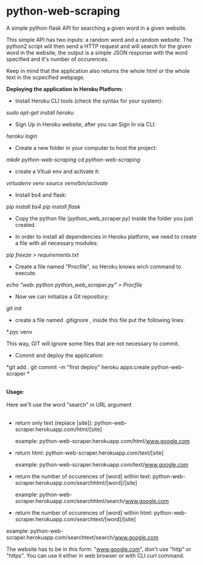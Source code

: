 # python-web-scraping
A simple python-flask API for searching a given word in a given website.

This simple API has two inputs: a random word and a random website.
The python2 script will then send a HTTP request and will search for the given word in the website, the output is a simple JSON response with the word specified and it's number of occurences.

Keep in mind that the application also returns the whole html or the whole text in the scpecified webpage.

<b>Deploying the application in Heroku Platform:</b>

- Install Heroku CLI tools (check the syntax for your system):

*sudo apt-get install heroku* 

- Sign Up in Heroku website, after you can Sign In via CLI:

*heroku login*

- Create a new folder in your computer to host the project:

*mkdir python-web-scraping*
*cd python-web-scraping*

- create a Vitual env and activate it:

*virtualenv venv*
*source venv/bin/activate*

- Install bs4 and flask:

*pip install bs4*
*pip install flask*

- Copy the python file (python_web_scraper.py) inside the folder you just created.

- In order to install all dependencies in Heroku platform, we need to create a file with all necessary modules:

*pip freeze > requirements.txt*

- Create a file named "Procfile", so Heroku knows wich command to execute. 

*echo "web: python python_web_scraper.py" > Procfile*

- Now we can initialize a Git repository:

*git init*

- create a file named .gitignore , inside this file put the following lines:

*.pyc 
venv 

This way, GIT will ignore some files that are not necessary to commit.

- Commit and deploy the application:

*git add .
git commit -m "first deploy"
heroku apps:create python-web-scraper
*
<br></br>

<b>Usage</b>:
<br></br>
Here we'll use the word "search" in URL argument
<br></br>

- return only text (replace [site]):
  python-web-scraper.herokuapp.com/html/[site]
  
  example: python-web-scraper.herokuapp.com/html/www.google.com

- return html:
  python-web-scraper.herokuapp.com/text/[site]
  
  example: python-web-scraper.herokuapp.com/text/www.google.com 
  
  
- return the number of occurences of [word] within text:
  python-web-scraper.herokuapp.com/searchhtml/[word]/[site]
  
  example: python-web-scraper.herokuapp.com/searchhtml/search/www.google.com


- return the number of occurences of [word] within html:
 python-web-scraper.herokuapp.com/searchtext/[word]/[site]
 
 example: python-web-scraper.herokuapp.com/searchtext/search/www.google.com
 

The website has to be in this form: "www.google.com", don't use "http" or "https". You can use it either in web browser or with CLI <em>curl</em> command.


